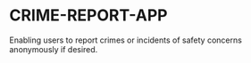 # CRIME-REPORT-APP
Enabling users to report crimes or incidents of safety concerns anonymously if desired.
